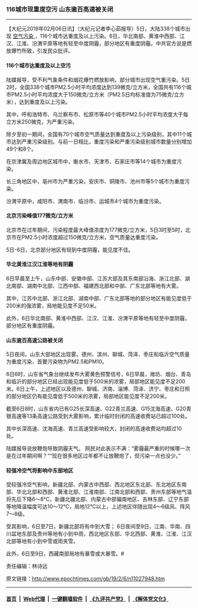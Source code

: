 ### 116城市现重度空污 山东逾百高速被关闭
------------------------

<p>
 【大纪元2019年02月06日讯】（大纪元记者李心茹报导）5日，大陆338个城市出现
 <a href="http://www.epochtimes.com/gb/tag/%E7%A9%BA%E6%B0%94%E6%B1%A1%E6%9F%93.html">
  空气污染
 </a>
 ，116个城市达重度及以上污染。6日，华北南部、黄淮中西部、江汉、江淮、汾渭平原等地有轻至中度阴霾，部分地区有重度阴霾。中共官方说是燃放爆竹所致，引发民众批评。
</p>
<h4>
 116个城市达重度及以上空污
</h4>
<p>
 陆媒报导，受不利气象条件和烟花爆竹燃放影响，部分城市出现空气重污染。5日2时，全国338个城市PM2.5小时平均浓度达到139微克/立方米，全国共有116个城市PM2.5小时平均浓度大于150微克/立方米（PM2.5日均标准值为75微克/立方米），达到重度及以上污染。
</p>
<p>
 其中，呼和浩特市、乌兰察布市、松原市等40个城市PM2.5小时平均浓度大于每立方米250微克，为严重污染。
</p>
<p>
 除夕至初一期间，全国有70个城市空气质量达到重度及以上污染级别，其中11个城市达到严重污染级别。与前一日相比，重度污染和严重污染级别城市数量分别增加49个和8个。
</p>
<p>
 在京津冀及周边地区城市中，衡水市、天津市、石家庄市等14个城市为重度污染。
</p>
<p>
 长三角地区中，亳州市为严重污染，安庆市、铜陵市、池州市等5个城市为重度污染。
</p>
<p>
 汾渭平原中，咸阳市、渭南市、临汾市、运城市4个城市为重度污染。
</p>
<h4>
 北京污染峰值177微克/立方米
</h4>
<p>
 北京市在过年期间，污染程度最大峰值浓度为177微克/立方米，5日3时至5时，北京市在PM2.5小时浓度超过150微克/立方米，空气质量达重度污染。
</p>
<p>
 5日-6日，北京部分地区有轻到中度阴霾，能见度不佳。
</p>
<h4>
 华北黄淮江汉江淮等地有阴霾
</h4>
<p>
 6日早晨至上午，山东中部、安徽中部、江苏大部及其东南部沿海、浙江北部、湖北南部、湖南中北部、江西中部、福建西北部和中部、广东北部等地有大雾。
</p>
<p>
 其中，江苏中北部、浙江北部、湖南中部、广东北部等地的部分地区有能见度低于200米的强浓雾，局地能见度不足50米。
</p>
<p>
 此外，6日华北南部、黄淮中西部、江汉、江淮、汾渭平原等地有轻至中度阴霾，部分地区有重度阴霾。
</p>
<h4>
 山东逾百高速公路被关闭
</h4>
<p>
 5日夜间，山东大部地区出现雾。德州、滨州、聊城、菏泽、枣庄和临沂空气质量为重度污染，首要污染物为PM2.5和PM10。
</p>
<p>
 6日6时，山东省气象台继续发布大雾黄色预警信号，6日早晨，潍坊、烟台、青岛和临沂的部分地区已经出现能见度低于500米的浓雾，局部地区能见度不足200米。6日上午，上述地区以及德州、聊城、济南、淄博、菏泽、济宁、枣庄和日照的部分地区仍有能见度低于500米的浓雾，局部地区能见度不足200米。
</p>
<p>
 截至6日8时，山东省内已有G25长深高速、G22青兰高速、G15沈海高速、G20青银高速等13条高速公路受到大雾影响，累计临时封闭的高速收费站已超过100处。
</p>
<p>
 其中长深高速、沈海高速、青兰高速受影响较大，封闭的高速收费站均超过10处。
</p>
<p>
 陆媒报导说放鞭炮导致阴霾天气。 网民对此表示不满：“雾霾最严重的时候哪一次是在过年期间啊？”“现在很多地区过年都不让放鞭炮了，但污染一点也没少。”
</p>
<h4>
 较强冷空气将影响中东部地区
</h4>
<p>
 受较强冷空气影响，新疆北部、内蒙古中西部、西北地区东北部、东北地区东南部、华北北部和西部、黄淮北部、江淮南部、江南北部和西部、贵州东部等地气温将先后下降6～8℃，新疆北疆北部、内蒙古中部偏南地区、吉林东部、辽宁东部等地降温幅度可达10～12℃，局地12℃以上，上述地区伴随出现4～6级风、阵风7～8级。
</p>
<p>
 受其影响，6日至7日，新疆北部将有中到大雪； 6日夜间至9日，江南、华南、四川盆地东部及贵州等地有小到中雨，西北地区东部、华北西部、黄淮、江淮、江汉北部等地有小到中雪或雨夹雪。
</p>
<p>
 此外，6日至9日，西藏南部局地有暴雪或大暴雪。#
</p>
<p>
 责任编辑：林诗远
</p>

原文链接：http://www.epochtimes.com/gb/19/2/6/n11027948.htm


------------------------
#### [首页](https://github.com/gfw-breaker/banned-news/blob/master/README.md) &nbsp;|&nbsp; [Web代理](https://github.com/labour-camp/helloworld) &nbsp;|&nbsp; [一键翻墙软件](https://github.com/gfw-breaker/nogfw/blob/master/README.md) &nbsp;|&nbsp; [《九评共产党》](https://github.com/gfw-breaker/9ping.md/blob/master/README.md#九评之一评共产党是什么) &nbsp;|&nbsp; [《解体党文化》](https://github.com/gfw-breaker/jtdwh.md/blob/master/README.md#绪论)

